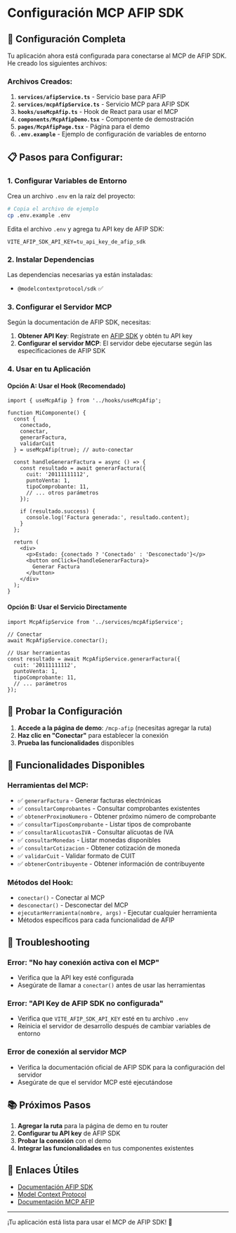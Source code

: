 # Configuración MCP AFIP SDK

## 🚀 Configuración Completa

Tu aplicación ahora está configurada para conectarse al MCP de AFIP SDK. He creado los siguientes archivos:

### Archivos Creados:

1. **`services/afipService.ts`** - Servicio base para AFIP
2. **`services/mcpAfipService.ts`** - Servicio MCP para AFIP SDK
3. **`hooks/useMcpAfip.ts`** - Hook de React para usar el MCP
4. **`components/McpAfipDemo.tsx`** - Componente de demostración
5. **`pages/McpAfipPage.tsx`** - Página para el demo
6. **`.env.example`** - Ejemplo de configuración de variables de entorno

## 📋 Pasos para Configurar:

### 1. Configurar Variables de Entorno

Crea un archivo `.env` en la raíz del proyecto:

```bash
# Copia el archivo de ejemplo
cp .env.example .env
```

Edita el archivo `.env` y agrega tu API key de AFIP SDK:

```env
VITE_AFIP_SDK_API_KEY=tu_api_key_de_afip_sdk
```

### 2. Instalar Dependencias

Las dependencias necesarias ya están instaladas:
- `@modelcontextprotocol/sdk` ✅

### 3. Configurar el Servidor MCP

Según la documentación de AFIP SDK, necesitas:

1. **Obtener API Key**: Regístrate en [AFIP SDK](https://afipsdk.com) y obtén tu API key
2. **Configurar el servidor MCP**: El servidor debe ejecutarse según las especificaciones de AFIP SDK

### 4. Usar en tu Aplicación

#### Opción A: Usar el Hook (Recomendado)

```tsx
import { useMcpAfip } from '../hooks/useMcpAfip';

function MiComponente() {
  const {
    conectado,
    conectar,
    generarFactura,
    validarCuit
  } = useMcpAfip(true); // auto-conectar

  const handleGenerarFactura = async () => {
    const resultado = await generarFactura({
      cuit: '20111111112',
      puntoVenta: 1,
      tipoComprobante: 11,
      // ... otros parámetros
    });
    
    if (resultado.success) {
      console.log('Factura generada:', resultado.content);
    }
  };

  return (
    <div>
      <p>Estado: {conectado ? 'Conectado' : 'Desconectado'}</p>
      <button onClick={handleGenerarFactura}>
        Generar Factura
      </button>
    </div>
  );
}
```

#### Opción B: Usar el Servicio Directamente

```tsx
import McpAfipService from '../services/mcpAfipService';

// Conectar
await McpAfipService.conectar();

// Usar herramientas
const resultado = await McpAfipService.generarFactura({
  cuit: '20111111112',
  puntoVenta: 1,
  tipoComprobante: 11,
  // ... parámetros
});
```

## 🧪 Probar la Configuración

1. **Accede a la página de demo**: `/mcp-afip` (necesitas agregar la ruta)
2. **Haz clic en "Conectar"** para establecer la conexión
3. **Prueba las funcionalidades** disponibles

## 🔧 Funcionalidades Disponibles

### Herramientas del MCP:
- ✅ `generarFactura` - Generar facturas electrónicas
- ✅ `consultarComprobantes` - Consultar comprobantes existentes
- ✅ `obtenerProximoNumero` - Obtener próximo número de comprobante
- ✅ `consultarTiposComprobante` - Listar tipos de comprobante
- ✅ `consultarAlicuotasIVA` - Consultar alícuotas de IVA
- ✅ `consultarMonedas` - Listar monedas disponibles
- ✅ `consultarCotizacion` - Obtener cotización de moneda
- ✅ `validarCuit` - Validar formato de CUIT
- ✅ `obtenerContribuyente` - Obtener información de contribuyente

### Métodos del Hook:
- `conectar()` - Conectar al MCP
- `desconectar()` - Desconectar del MCP
- `ejecutarHerramienta(nombre, args)` - Ejecutar cualquier herramienta
- Métodos específicos para cada funcionalidad de AFIP

## 🚨 Troubleshooting

### Error: "No hay conexión activa con el MCP"
- Verifica que la API key esté configurada
- Asegúrate de llamar a `conectar()` antes de usar las herramientas

### Error: "API Key de AFIP SDK no configurada"
- Verifica que `VITE_AFIP_SDK_API_KEY` esté en tu archivo `.env`
- Reinicia el servidor de desarrollo después de cambiar variables de entorno

### Error de conexión al servidor MCP
- Verifica la documentación oficial de AFIP SDK para la configuración del servidor
- Asegúrate de que el servidor MCP esté ejecutándose

## 📚 Próximos Pasos

1. **Agregar la ruta** para la página de demo en tu router
2. **Configurar tu API key** de AFIP SDK
3. **Probar la conexión** con el demo
4. **Integrar las funcionalidades** en tus componentes existentes

## 🔗 Enlaces Útiles

- [Documentación AFIP SDK](https://docs.afipsdk.com)
- [Model Context Protocol](https://modelcontextprotocol.io)
- [Documentación MCP AFIP](https://docs.afipsdk.com/~gitbook/mcp)

---

¡Tu aplicación está lista para usar el MCP de AFIP SDK! 🎉